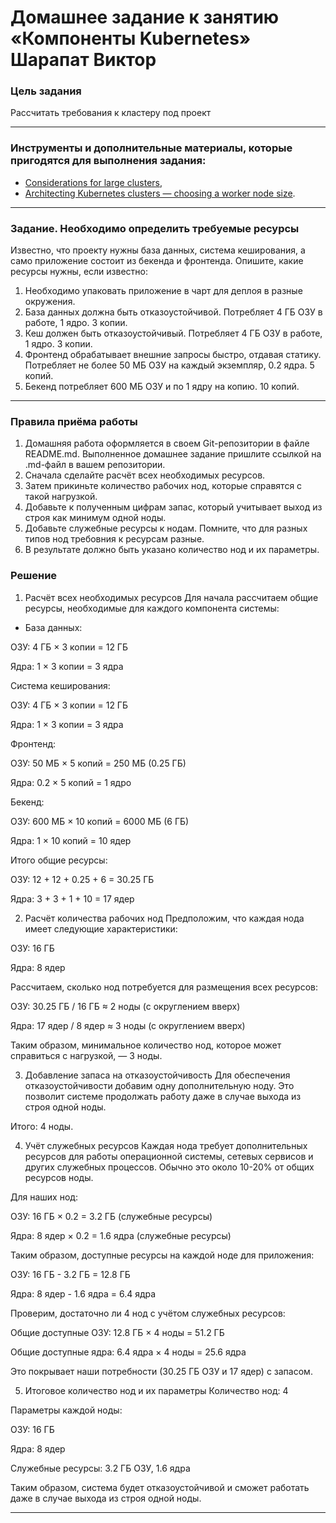 # Домашнее задание к занятию «Компоненты Kubernetes» Шарапат Виктор

### Цель задания

Рассчитать требования к кластеру под проект

------

### Инструменты и дополнительные материалы, которые пригодятся для выполнения задания:

- [Considerations for large clusters](https://kubernetes.io/docs/setup/best-practices/cluster-large/),
- [Architecting Kubernetes clusters — choosing a worker node size](https://learnk8s.io/kubernetes-node-size).

------

### Задание. Необходимо определить требуемые ресурсы
Известно, что проекту нужны база данных, система кеширования, а само приложение состоит из бекенда и фронтенда. Опишите, какие ресурсы нужны, если известно:

1. Необходимо упаковать приложение в чарт для деплоя в разные окружения. 
2. База данных должна быть отказоустойчивой. Потребляет 4 ГБ ОЗУ в работе, 1 ядро. 3 копии. 
3. Кеш должен быть отказоустойчивый. Потребляет 4 ГБ ОЗУ в работе, 1 ядро. 3 копии. 
4. Фронтенд обрабатывает внешние запросы быстро, отдавая статику. Потребляет не более 50 МБ ОЗУ на каждый экземпляр, 0.2 ядра. 5 копий. 
5. Бекенд потребляет 600 МБ ОЗУ и по 1 ядру на копию. 10 копий.

----

### Правила приёма работы

1. Домашняя работа оформляется в своем Git-репозитории в файле README.md. Выполненное домашнее задание пришлите ссылкой на .md-файл в вашем репозитории.
2. Сначала сделайте расчёт всех необходимых ресурсов.
3. Затем прикиньте количество рабочих нод, которые справятся с такой нагрузкой.
4. Добавьте к полученным цифрам запас, который учитывает выход из строя как минимум одной ноды. 
5. Добавьте служебные ресурсы к нодам. Помните, что для разных типов нод требовния к ресурсам разные. 
6. В результате должно быть указано количество нод и их параметры.

### Решение

1. Расчёт всех необходимых ресурсов
Для начала рассчитаем общие ресурсы, необходимые для каждого компонента системы:

* База данных:

ОЗУ: 4 ГБ × 3 копии = 12 ГБ

Ядра: 1 × 3 копии = 3 ядра

Система кеширования:

ОЗУ: 4 ГБ × 3 копии = 12 ГБ

Ядра: 1 × 3 копии = 3 ядра

Фронтенд:

ОЗУ: 50 МБ × 5 копий = 250 МБ (0.25 ГБ)

Ядра: 0.2 × 5 копий = 1 ядро

Бекенд:

ОЗУ: 600 МБ × 10 копий = 6000 МБ (6 ГБ)

Ядра: 1 × 10 копий = 10 ядер

Итого общие ресурсы:

ОЗУ: 12 + 12 + 0.25 + 6 = 30.25 ГБ

Ядра: 3 + 3 + 1 + 10 = 17 ядер

2. Расчёт количества рабочих нод
Предположим, что каждая нода имеет следующие характеристики:

ОЗУ: 16 ГБ

Ядра: 8 ядер

Рассчитаем, сколько нод потребуется для размещения всех ресурсов:

ОЗУ: 30.25 ГБ / 16 ГБ ≈ 2 ноды (с округлением вверх)

Ядра: 17 ядер / 8 ядер ≈ 3 ноды (с округлением вверх)

Таким образом, минимальное количество нод, которое может справиться с нагрузкой, — 3 ноды.

3. Добавление запаса на отказоустойчивость
Для обеспечения отказоустойчивости добавим одну дополнительную ноду. Это позволит системе продолжать работу даже в случае выхода из строя одной ноды.

Итого: 4 ноды.

4. Учёт служебных ресурсов
Каждая нода требует дополнительных ресурсов для работы операционной системы, сетевых сервисов и других служебных процессов. Обычно это около 10-20% от общих ресурсов ноды.

Для наших нод:

ОЗУ: 16 ГБ × 0.2 = 3.2 ГБ (служебные ресурсы)

Ядра: 8 ядер × 0.2 = 1.6 ядра (служебные ресурсы)

Таким образом, доступные ресурсы на каждой ноде для приложения:

ОЗУ: 16 ГБ - 3.2 ГБ = 12.8 ГБ

Ядра: 8 ядер - 1.6 ядра = 6.4 ядра

Проверим, достаточно ли 4 нод с учётом служебных ресурсов:

Общие доступные ОЗУ: 12.8 ГБ × 4 ноды = 51.2 ГБ

Общие доступные ядра: 6.4 ядра × 4 ноды = 25.6 ядра

Это покрывает наши потребности (30.25 ГБ ОЗУ и 17 ядер) с запасом.

5. Итоговое количество нод и их параметры
Количество нод: 4

Параметры каждой ноды:

ОЗУ: 16 ГБ

Ядра: 8 ядер

Служебные ресурсы: 3.2 ГБ ОЗУ, 1.6 ядра

Таким образом, система будет отказоустойчивой и сможет работать даже в случае выхода из строя одной ноды.



---
